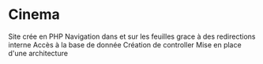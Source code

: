 # Cinema
Site crée en PHP
Navigation dans et sur les feuilles grace à des redirections interne
Accès à la base de donnée
Création de controller
Mise en place d'une architecture
